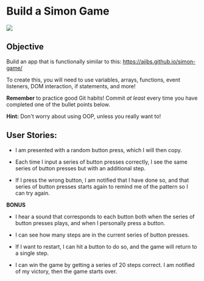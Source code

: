 # Build a Simon Game

![](https://cf.geekdo-images.com/imagepage/img/sFzCdqY5SFq9044UZ9_PpvtIp1g=/fit-in/900x600/filters:no_upscale()/pic288369.jpg)

## Objective

Build an app that is functionally similar to this: https://ajibs.github.io/simon-game/

To create this, you will need to use variables, arrays, functions, event listeners, DOM interaction, if statements, and more! 

**Remember** to practice good Git habits! Commit *at least* every time you have completed one of the bullet points below.

**Hint:** Don't worry about using OOP, unless you really want to!

## User Stories:

* I am presented with a random button press, which I will then copy.

* Each time I input a series of button presses correctly, I see the same series of button presses but with an additional step.

* If I press the wrong button, I am notified that I have done so, and that series of button presses starts again to remind me of the pattern so I can try again.

**BONUS**

* I hear a sound that corresponds to each button both when the series of button presses plays, and when I personally press a button.

* I can see how many steps are in the current series of button presses.

* If I want to restart, I can hit a button to do so, and the game will return to a single step.

* I can win the game by getting a series of 20 steps correct. I am notified of my victory, then the game starts over.

